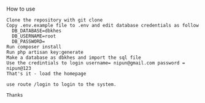 How to use

    Clone the repository with git clone
    Copy .env.example file to .env and edit database credentials as follow
      DB_DATABASE=dbkhes
      DB_USERNAME=root
      DB_PASSWORD=
    Run composer install
    Run php artisan key:generate
    Make a database as dbkhes and import the sql file
    Use the credintials to login username= nipun@gmail.com password = nipun@123
    That's it - load the homepage
    
    use route /login to login to the system.
    
    Thanks
    
    


